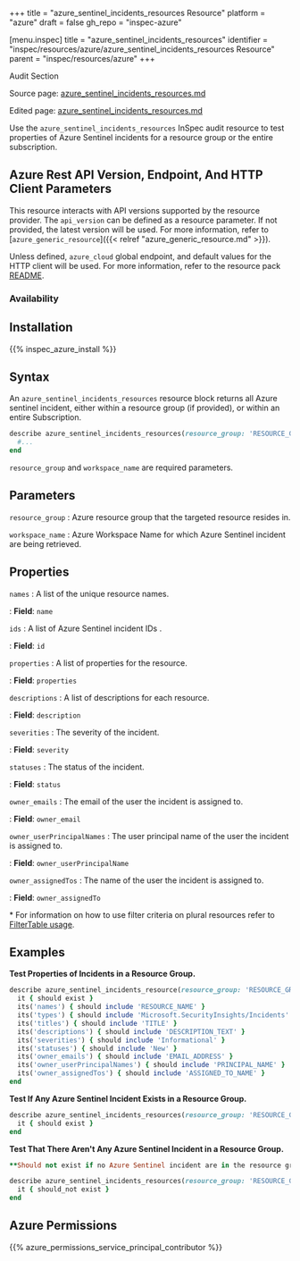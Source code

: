 +++
title = "azure_sentinel_incidents_resources Resource"
platform = "azure"
draft = false
gh_repo = "inspec-azure"

[menu.inspec]
title = "azure_sentinel_incidents_resources"
identifier = "inspec/resources/azure/azure_sentinel_incidents_resources Resource"
parent = "inspec/resources/azure"
+++

<div class="admonition-note">
<p class="admonition-note-title">Audit Section</p>
<div class="admonition-note-text">
<p>Source page: <a href="https://github.com/inspec/inspec-azure/blob/main/docs/resources/azure_sentinel_incidents_resources.md">azure_sentinel_incidents_resources.md</a></p>
<p>Edited page: <a href="https://github.com/ianmadd/inspec-azure/blob/im/hugo/docs-chef-io/content/inspec/resources/azure_sentinel_incidents_resources.md">azure_sentinel_incidents_resources.md</a></p>
</div>
</div>



Use the `azure_sentinel_incidents_resources` InSpec audit resource to test properties of Azure Sentinel incidents for a resource group or the entire subscription.

## Azure Rest API Version, Endpoint, And HTTP Client Parameters

This resource interacts with API versions supported by the resource provider.
The `api_version` can be defined as a resource parameter.
If not provided, the latest version will be used.
For more information, refer to [`azure_generic_resource`]({{< relref "azure_generic_resource.md" >}}).

Unless defined, `azure_cloud` global endpoint, and default values for the HTTP client will be used.
For more information, refer to the resource pack [README](https://github.com/inspec/inspec-azure/blob/main/README.md).

### Availability

## Installation

{{% inspec_azure_install %}}

## Syntax

An `azure_sentinel_incidents_resources` resource block returns all Azure sentinel incident, either within a resource group (if provided), or within an entire Subscription.

```ruby
describe azure_sentinel_incidents_resources(resource_group: 'RESOURCE_GROUP', workspace_name: 'WORKSPACE_NAME') do
  #...
end
```

`resource_group` and `workspace_name` are required parameters.


## Parameters

`resource_group`
: Azure resource group that the targeted resource resides in.

`workspace_name`
: Azure Workspace Name for which Azure Sentinel incident are being retrieved.

## Properties

`names`
: A list of the unique resource names.

: **Field**: `name`

`ids`
: A list of Azure Sentinel incident IDs .

: **Field**: `id`

`properties`
: A list of properties for the resource.

: **Field**: `properties`

`descriptions`
: A list of descriptions for each resource.

: **Field**: `description`

`severities`
: The severity of the incident.

: **Field**: `severity`

`statuses`
: The status of the incident.

: **Field**: `status`

`owner_emails`
: The email of the user the incident is assigned to.

: **Field**: `owner_email`

`owner_userPrincipalNames`
: The user principal name of the user the incident is assigned to.

: **Field**: `owner_userPrincipalName`

`owner_assignedTos`
: The name of the user the incident is assigned to.

: **Field**: `owner_assignedTo`

<superscript>*</superscript> For information on how to use filter criteria on plural resources refer to [FilterTable usage](https://github.com/inspec/inspec/blob/master/dev-docs/filtertable-usage.md).

## Examples

**Test Properties of Incidents in a Resource Group.**

```ruby
describe azure_sentinel_incidents_resource(resource_group: 'RESOURCE_GROUP', workspace_name: 'WORKSPACE_NAME') do
  it { should exist }
  its('names') { should include 'RESOURCE_NAME' }
  its('types') { should include 'Microsoft.SecurityInsights/Incidents' }
  its('titles') { should include 'TITLE' }
  its('descriptions') { should include 'DESCRIPTION_TEXT' }
  its('severities') { should include 'Informational' }
  its('statuses') { should include 'New' }
  its('owner_emails') { should include 'EMAIL_ADDRESS' }
  its('owner_userPrincipalNames') { should include 'PRINCIPAL_NAME' }
  its('owner_assignedTos') { should include 'ASSIGNED_TO_NAME' }
end
```

**Test If Any Azure Sentinel Incident Exists in a Resource Group.**

```ruby
describe azure_sentinel_incidents_resources(resource_group: 'RESOURCE_GROUP', workspace_name: 'WORKSPACE_NAME') do
  it { should exist }
end
```

**Test That There Aren't Any Azure Sentinel Incident in a Resource Group.**

```ruby
**Should not exist if no Azure Sentinel incident are in the resource group.**

describe azure_sentinel_incidents_resources(resource_group: 'RESOURCE_GROUP', workspace_name: 'WORKSPACE_NAME') do
  it { should_not exist }
end
```

## Azure Permissions

{{% azure_permissions_service_principal_contributor %}}
